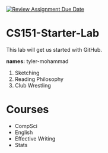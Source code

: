 [![Review Assignment Due Date](https://classroom.github.com/assets/deadline-readme-button-22041afd0340ce965d47ae6ef1cefeee28c7c493a6346c4f15d667ab976d596c.svg)](https://classroom.github.com/a/SaEpsRqx)
# CS151-Starter-Lab

This lab will get us started with GitHub.


**names:** tyler-mohammad
1. Sketching
2. Reading Philosophy
3. Club Wrestling

#    Courses

- CompSci 
- English
- Effective Writing
- Stats